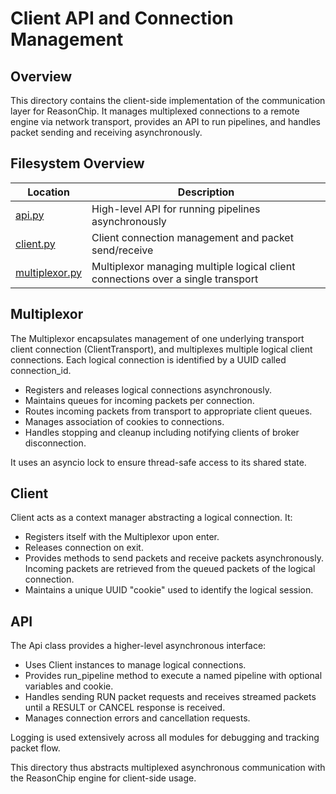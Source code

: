 # Client API and Connection Management

## Overview

This directory contains the client-side implementation of the communication
layer for ReasonChip. It manages multiplexed connections to a remote engine
via network transport, provides an API to run pipelines, and handles packet
sending and receiving asynchronously.

## Filesystem Overview

| Location           | Description                              |
|--------------------|----------------------------------------|
| [api.py](./api.py)               | High-level API for running pipelines asynchronously |
| [client.py](./client.py)         | Client connection management and packet send/receive |
| [multiplexor.py](./multiplexor.py) | Multiplexor managing multiple logical client connections over a single transport |

## Multiplexor

The Multiplexor encapsulates management of one underlying transport client
connection (ClientTransport), and multiplexes multiple logical client
connections. Each logical connection is identified by a UUID called connection_id.

- Registers and releases logical connections asynchronously.
- Maintains queues for incoming packets per connection.
- Routes incoming packets from transport to appropriate client queues.
- Manages association of cookies to connections.
- Handles stopping and cleanup including notifying clients of broker
disconnection.

It uses an asyncio lock to ensure thread-safe access to its shared state.

## Client

Client acts as a context manager abstracting a logical connection. It:

- Registers itself with the Multiplexor upon enter.
- Releases connection on exit.
- Provides methods to send packets and receive packets asynchronously.
  Incoming packets are retrieved from the queued packets of the logical
  connection.
- Maintains a unique UUID "cookie" used to identify the logical session.

## API

The Api class provides a higher-level asynchronous interface:

- Uses Client instances to manage logical connections.
- Provides run_pipeline method to execute a named pipeline with optional
  variables and cookie.
- Handles sending RUN packet requests and receives streamed packets until
  a RESULT or CANCEL response is received.
- Manages connection errors and cancellation requests.

Logging is used extensively across all modules for debugging and tracking
packet flow.

This directory thus abstracts multiplexed asynchronous communication with
the ReasonChip engine for client-side usage.
